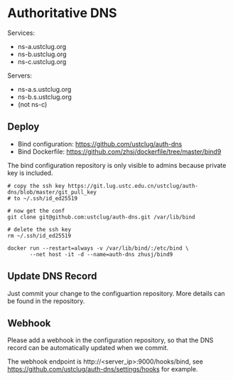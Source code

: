# Authoritative DNS

Services:

* ns-a.ustclug.org
* ns-b.ustclug.org
* ns-c.ustclug.org

Servers:

* ns-a.s.ustclug.org
* ns-b.s.ustclug.org
* (not ns-c)

## Deploy

* Bind configuration:
  <https://github.com/ustclug/auth-dns>
* Bind Dockerfile:
  <https://github.com/zhsj/dockerfile/tree/master/bind9>

The bind configuration repository is only visible to admins because private key is
included.

```
# copy the ssh key https://git.lug.ustc.edu.cn/ustclug/auth-dns/blob/master/git_pull_key
# to ~/.ssh/id_ed25519

# now get the conf
git clone git@github.com:ustclug/auth-dns.git /var/lib/bind

# delete the ssh key
rm ~/.ssh/id_ed25519
```

```
docker run --restart=always -v /var/lib/bind/:/etc/bind \
       --net host -it -d --name=auth-dns zhusj/bind9
```

## Update DNS Record

Just commit your change to the configuartion repository.
More details can be found in the repository.

## Webhook

Please add a webhook in the configuration repository, so that the DNS record
can be automatically updated when we commit.

The webhook endpoint is http://<server_ip>:9000/hooks/bind, see
<https://github.com/ustclug/auth-dns/settings/hooks> for example.
